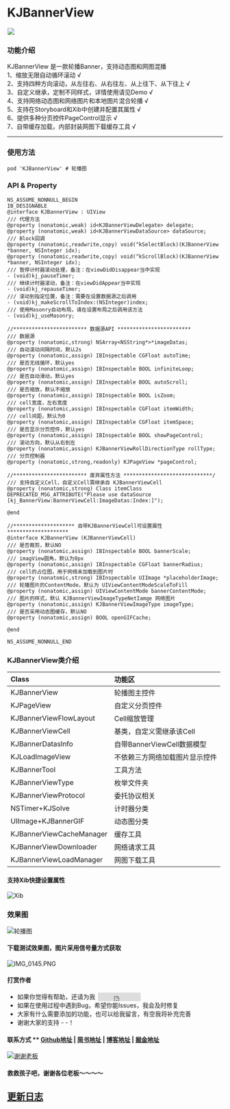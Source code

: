 # KJBannerView

<p align="left">
<img src="https://upload-images.jianshu.io/upload_images/1933747-ee4810677d2238b1.gif?imageMogr2/auto-orient/strip" width="" hspace="1px">
</p>

### 功能介绍
KJBannerView 是一款轮播Banner，支持动态图和网图混播  
1、缩放无限自动循环滚动  √    
2、支持四种方向滚动，从左往右、从右往左、从上往下、从下往上  √  
3、自定义继承，定制不同样式，详情使用请见Demo  √  
4、支持网络动态图和网络图片和本地图片混合轮播  √  
5、支持在Storyboard和Xib中创建并配置其属性  √  
6、提供多种分页控件PageControl显示  √  
7、自带缓存加载，内部封装网图下载缓存工具  √  

----------------------------------------

### 使用方法
```
pod 'KJBannerView' # 轮播图 
```

### API & Property
```
NS_ASSUME_NONNULL_BEGIN
IB_DESIGNABLE
@interface KJBannerView : UIView
/// 代理方法
@property (nonatomic,weak) id<KJBannerViewDelegate> delegate;
@property (nonatomic,weak) id<KJBannerViewDataSource> dataSource;
/// Block回调
@property (nonatomic,readwrite,copy) void(^kSelectBlock)(KJBannerView *banner, NSInteger idx);
@property (nonatomic,readwrite,copy) void(^kScrollBlock)(KJBannerView *banner, NSInteger idx);
/// 暂停计时器滚动处理，备注：在viewDidDisappear当中实现
- (void)kj_pauseTimer;
/// 继续计时器滚动，备注：在viewDidAppear当中实现
- (void)kj_repauseTimer;
/// 滚动到指定位置，备注：需要在设置数据源之后调用
- (void)kj_makeScrollToIndex:(NSInteger)index;
/// 使用Masonry自动布局，请在设置布局之后调用该方法
- (void)kj_useMasonry;

//************************ 数据源API ************************
/// 数据源
@property (nonatomic,strong) NSArray<NSString*>*imageDatas;
/// 自动滚动间隔时间，默认2s
@property (nonatomic,assign) IBInspectable CGFloat autoTime;
/// 是否无线循环，默认yes
@property (nonatomic,assign) IBInspectable BOOL infiniteLoop;
/// 是否自动滑动，默认yes
@property (nonatomic,assign) IBInspectable BOOL autoScroll;
/// 是否缩放，默认不缩放
@property (nonatomic,assign) IBInspectable BOOL isZoom;
/// cell宽度，左右宽度
@property (nonatomic,assign) IBInspectable CGFloat itemWidth;
/// cell间距，默认为0
@property (nonatomic,assign) IBInspectable CGFloat itemSpace;
/// 是否显示分页控件，默认yes
@property (nonatomic,assign) IBInspectable BOOL showPageControl;
/// 滚动方向，默认从右到左
@property (nonatomic,assign) KJBannerViewRollDirectionType rollType;
/// 分页控制器
@property (nonatomic,strong,readonly) KJPageView *pageControl;

//************************ 废弃属性方法 *****************************/
/// 支持自定义Cell，自定义Cell需继承自 KJBannerViewCell
@property (nonatomic,strong) Class itemClass DEPRECATED_MSG_ATTRIBUTE("Please use dataSource [kj_BannerView:BannerViewCell:ImageDatas:Index:]");

@end

//******************** 自带KJBannerViewCell可设置属性 ********************
@interface KJBannerView (KJBannerViewCell)
/// 是否裁剪，默认NO
@property (nonatomic,assign) IBInspectable BOOL bannerScale;
/// imagView圆角，默认为0px
@property (nonatomic,assign) IBInspectable CGFloat bannerRadius;
/// cell的占位图，用于网络未加载到图片时
@property (nonatomic,strong) IBInspectable UIImage *placeholderImage;
/// 轮播图片的ContentMode，默认为 UIViewContentModeScaleToFill
@property (nonatomic,assign) UIViewContentMode bannerContentMode;
/// 图片的样式，默认 KJBannerViewImageTypeNetIamge 网络图片
@property (nonatomic,assign) KJBannerViewImageType imageType;
/// 是否采用动态图缓存，默认NO
@property (nonatomic,assign) BOOL openGIFCache;

@end

NS_ASSUME_NONNULL_END
```

### KJBannerView类介绍
| Class | 功能区 |
| :--- | :--- |
| KJBannerView | 轮播图主控件 |
| KJPageView | 自定义分页控件 |
| KJBannerViewFlowLayout | Cell缩放管理 |
| KJBannerViewCell | 基类，自定义需继承该Cell |
| KJBannerDatasInfo | 自带BannerViewCell数据模型 |
| KJLoadImageView | 不依赖三方网络加载图片显示控件 |
| KJBannerTool | 工具方法 |
| KJBannerViewType | 枚举文件夹 |
| KJBannerViewProtocol | 委托协议相关 |
| NSTimer+KJSolve | 计时器分类 |
| UIImage+KJBannerGIF | 动态图分类 |
| KJBannerViewCacheManager | 缓存工具 |
| KJBannerViewDownloader | 网络请求工具 |
| KJBannerViewLoadManager | 网图下载工具 |

#### 支持Xib快捷设置属性
![Xib](https://upload-images.jianshu.io/upload_images/1933747-0c4b715868e47746.png?imageMogr2/auto-orient/strip%7CimageView2/2/w/666)

### 效果图
![轮播图](https://upload-images.jianshu.io/upload_images/1933747-2e51515ae91af6d4.png?imageMogr2/auto-orient/strip%7CimageView2/2/w/666)

#### 下载测试效果图，图片采用信号量方式获取
![IMG_0145.PNG](https://upload-images.jianshu.io/upload_images/1933747-ea228edad91a2dcd.PNG?imageMogr2/auto-orient/strip%7CimageView2/2/w/666)


#### <a id="打赏作者"></a>打赏作者
<!--user:用户名 repo:仓库名字 type:star count:数量-->
* 如果你觉得有帮助，还请为我 <iframe
style="margin-left: 2px; margin-bottom:-5px;"
frameborder="0" scrolling="0" width="100px" height="20px"
src="https://ghbtns.com/github-btn.html?user=yangKJ&repo=KJBannerViewDemo&type=star&count=true" ></iframe>   
* 如果在使用过程中遇到Bug，希望你能Issues，我会及时修复  
* 大家有什么需要添加的功能，也可以给我留言，有空我将补充完善  
* 谢谢大家的支持 - -！  

#### 联系方式 ** [Github地址](https://github.com/yangKJ) | [简书地址](https://www.jianshu.com/u/c84c00476ab6) | [博客地址](https://blog.csdn.net/qq_34534179) | [掘金地址](https://juejin.cn/user/1987535102554472/posts)

[![谢谢老板](https://upload-images.jianshu.io/upload_images/1933747-879572df848f758a.png?imageMogr2/auto-orient/strip%7CimageView2/2/w/1240)](https://github.com/yangKJ/KJBannerViewDemo)

#### 救救孩子吧，谢谢各位老板～～～～

## <a id="更新日志"></a>[更新日志](https://github.com/yangKJ/KJBannerViewDemo/blob/master/CHANGELOG.md)